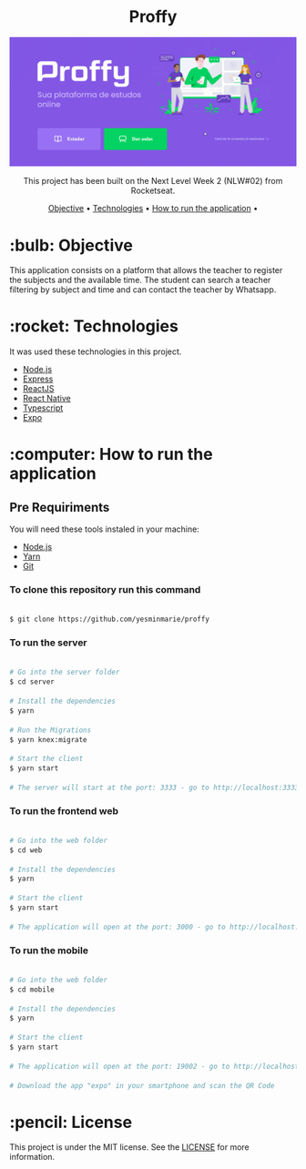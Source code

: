 <h1 align="center">Proffy</h1>
<p align="center">
<img src="https://github.com/yesminmarie/proffy/blob/master/screenshot_proffy.gif" alt="Proffy"/>
</p>

<p align="center">This project has been built on the Next Level Week 2 (NLW#02) from Rocketseat.</p>

<p align="center">
 <a href="#objective">Objective</a> •
 <a href="#technologies">Technologies</a> •
 <a href="#how-to-run">How to run the application</a> •
</p>

<h1 id="objective">:bulb: Objective</h1>
</p>This application consists on a platform that allows the teacher to register the subjects and the available time. The student can search a teacher filtering by subject and time and can contact the teacher by Whatsapp.</p>

<h1 id="technologies">:rocket: Technologies</h1>

<p>It was used these technologies in this project.</p>

- [Node.js](https://nodejs.org/en/ "Node.js")
- [Express](http://expressjs.com/ "Express")
- [ReactJS](https://reactjs.org/ "ReactJS")
- [React Native](https://reactnative.dev/ "React Native")
- [Typescript](https://www.typescriptlang.org/ "Typescript")
- [Expo](https://expo.io/ "Expo")


<h1 id="how-to-run">:computer: How to run the application</h1>

<h2>Pre Requiriments</h2>

<p>You will need these tools instaled in your machine:</p>

- [Node.js](https://nodejs.org/en/ "Node.js")
- [Yarn](https://yarnpkg.com/ "Yarn")
- [Git](https://git-scm.com/ "Git")

<h3>To clone this repository run this command</h3>

```bash

$ git clone https://github.com/yesminmarie/proffy

```

<h3>To run the server</h3>

```bash

# Go into the server folder
$ cd server

# Install the dependencies
$ yarn

# Run the Migrations
$ yarn knex:migrate

# Start the client
$ yarn start

# The server will start at the port: 3333 - go to http://localhost:3333

```

<h3>To run the frontend web</h3>

```bash

# Go into the web folder
$ cd web

# Install the dependencies
$ yarn

# Start the client
$ yarn start

# The application will open at the port: 3000 - go to http://localhost:3000

```

<h3>To run the mobile </h3>

```bash

# Go into the web folder
$ cd mobile

# Install the dependencies
$ yarn

# Start the client
$ yarn start

# The application will open at the port: 19002 - go to http://localhost:19002

# Download the app "expo" in your smartphone and scan the QR Code

```
<h1>:pencil: License</h1>
<p>This project is under the MIT license. See the <a href="https://github.com/yesminmarie/proffy/blob/master/LICENSE">LICENSE</a> for more information.</p>
